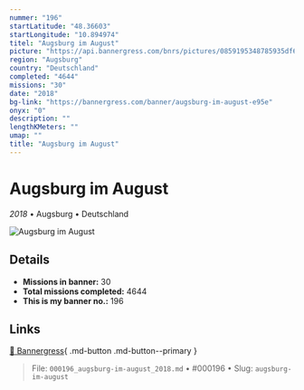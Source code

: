 ```yaml
---
nummer: "196"
startLatitude: "48.36603"
startLongitude: "10.894974"
titel: "Augsburg im August"
picture: "https://api.bannergress.com/bnrs/pictures/0859195348785935df6a54625e5f179c"
region: "Augsburg"
country: "Deutschland"
completed: "4644"
missions: "30"
date: "2018"
bg-link: "https://bannergress.com/banner/augsburg-im-august-e95e"
onyx: "0"
description: ""
lengthKMeters: ""
umap: ""
title: "Augsburg im August"
---
```

# Augsburg im August

*2018* • Augsburg • Deutschland

![Augsburg im August](https://api.bannergress.com/bnrs/pictures/0859195348785935df6a54625e5f179c)

## Details

- **Missions in banner:** 30
- **Total missions completed:** 4644
- **This is my banner no.:** 196




## Links
[🔗 Bannergress](https://bannergress.com/banner/augsburg-im-august-e95e){ .md-button .md-button--primary }



> File: `000196_augsburg-im-august_2018.md` • #000196 • Slug: `augsburg-im-august`
